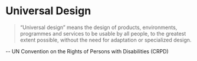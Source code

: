 # Universal Design

> “Universal design” means the design of products,
> environments, programmes and services to be usable by all
> people, to the greatest extent possible, without the need
> for adaptation or specialized design.

-- UN Convention on the Rights of Persons with Disabilities
(CRPD)
